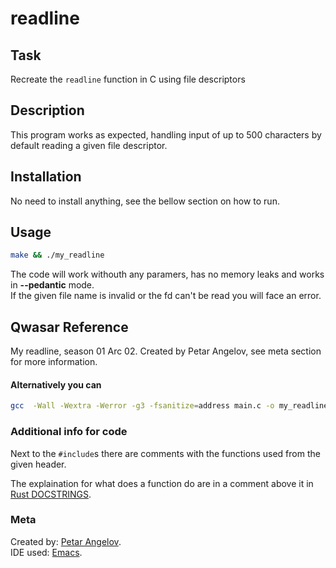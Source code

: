 # readline

## Task
Recreate the `readline` function in C using file descriptors

## Description
This program works as expected, handling input of up to 500 characters by default reading a given file descriptor.

## Installation
No need to install anything, see the bellow section on how to run.

## Usage
```sh
make && ./my_readline
```
The code will work withouth any paramers, has no memory leaks and works in __--pedantic__ mode.  
If the given file name is invalid or the fd can't be read you will face an error.  

## Qwasar Reference
My readline, season 01 Arc 02. Created by Petar Angelov, see meta section for more information.

#### Alternatively you can

```sh
gcc  -Wall -Wextra -Werror -g3 -fsanitize=address main.c -o my_readline && ./my_readline
```
### Additional info for code
Next to the `#include`s there are comments with the functions used from the given header.  

The explaination for what does a function do are in a comment above it in [Rust DOCSTRINGS](https://doc.rust-lang.org/rust-by-example/meta/doc.html).

### Meta
Created by: [Petar Angelov](https://www.github.com/Shannarra).  
IDE used: [Emacs](https://www.emacs.org).
